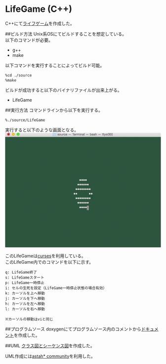 # LifeGame (C++)
C++にて[ライフゲーム](http://ja.wikipedia.org/wiki/%E3%83%A9%E3%82%A4%E3%83%95%E3%82%B2%E3%83%BC%E3%83%A0)を作成した。  

##ビルド方法
Unix系OSにてビルドすることを想定している。  
以下のコマンドが必要。  

- g++
- make

以下コマンドを実行することによってビルド可能。  

	%cd ./source  
	%make 

ビルドが成功すると以下のバイナリファイルが出来上がる。  

 - LifeGame
 

##実行方法
コマンドラインから以下を実行する。  

	%./source/LifeGame


実行すると以下のような画面となる。　　
![](./movie_LifeGame.gif)

このLifeGameは[curses](http://ja.wikipedia.org/wiki/Curses)を利用している。  
このLifeGame内でのコマンドを以下に示す。  

	q: LifeGame終了
	s: LifeGameスタート
	p: LifeGame一時停止
	i: セルの生死を設定（LifeGame一時停止状態の場合有効）
	k: カーソルを上へ移動
	j: カーソルを下へ移動
	h: カーソルを左へ移動
	l: カーソルを右へ移動

	※カーソルの移動はviと同じ


##プログラムソース
doxygenにてプログラムソース内のコメントから[ドキュメント](./html/index.html)を作成した。  

##UML
[クラス図とシーケンス図](./LifeGame.asta)を作成した。  

UML作成には[astah* community](http://astah.change-vision.com/ja/)を利用した。  


